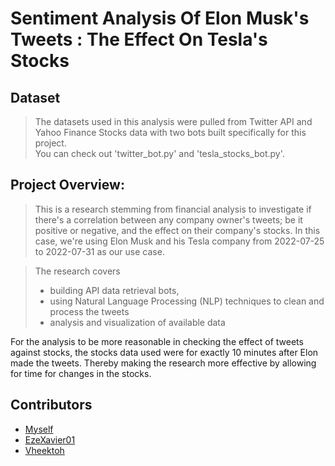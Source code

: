 # Sentiment Analysis Of Elon Musk's Tweets : The Effect On Tesla's Stocks
  
## Dataset

> The datasets used in this analysis were pulled from Twitter API and Yahoo Finance Stocks data with two bots built specifically for this project.  
You can check out 'twitter_bot.py' and 'tesla_stocks_bot.py'.

## Project Overview:
> This is a research stemming from financial analysis to investigate if there's a correlation between any company owner's tweets; be it positive or negative, 
and the effect on their company's stocks. In this case, we're using Elon Musk and his Tesla company from 2022-07-25 to 2022-07-31 as our use case.

> The research covers 
> - building API data retrieval bots, 
> - using Natural Language Processing (NLP) techniques to clean and process the tweets 
> - analysis and visualization of available data   

For the analysis to be more reasonable in checking the effect of tweets against stocks, the stocks data used were for exactly 10 minutes after Elon made the 
tweets. Thereby making the research more effective by allowing for time for changes in the stocks.

## Contributors
- [Myself](https://github.com/eaverine)
- [EzeXavier01](https://github.com/EzeXavier01)
- [Vheektoh](https://github.com/Vheektoh)
